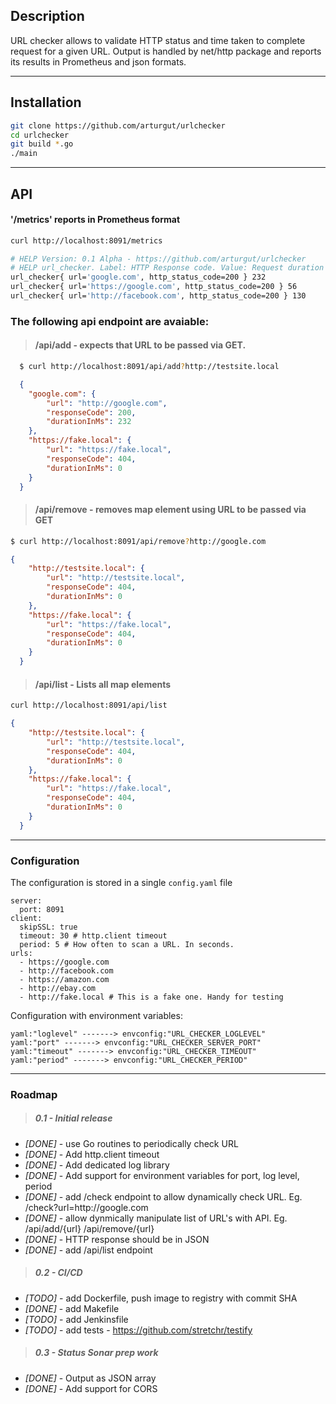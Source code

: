 ## Description
URL checker allows to validate HTTP status and time taken to complete request for a given URL. Output is handled by net/http package and reports its results in Prometheus and json formats.

---

## Installation 
```bash
git clone https://github.com/arturgut/urlchecker
cd urlchecker
git build *.go
./main
```


---
## API

#### '/metrics' reports in Prometheus format
```bash
curl http://localhost:8091/metrics
```
```bash
# HELP Version: 0.1 Alpha - https://github.com/arturgut/urlchecker
# HELP url_checker. Label: HTTP Response code. Value: Request duration in Ms
url_checker{ url='google.com', http_status_code=200 } 232
url_checker{ url='https://google.com', http_status_code=200 } 56
url_checker{ url='http://facebook.com', http_status_code=200 } 130
```

### The following api endpoint are avaiable: 
> #### /api/add - expects that URL to be passed via GET. 
  ```bash
    $ curl http://localhost:8091/api/add?http://testsite.local
  ```
  ```json
    {
      "google.com": { 
          "url": "http://google.com",
          "responseCode": 200,
          "durationInMs": 232
      },
      "https://fake.local": {
          "url": "https://fake.local",
          "responseCode": 404,
          "durationInMs": 0
      }
    }        

  ```
> #### /api/remove - removes map element using URL to be passed via GET
  ```bash
  $ curl http://localhost:8091/api/remove?http://google.com
  ```
  ```json
  {
      "http://testsite.local": {
          "url": "http://testsite.local",
          "responseCode": 404,
          "durationInMs": 0
      },
      "https://fake.local": {
          "url": "https://fake.local",
          "responseCode": 404,
          "durationInMs": 0
      }
    }        
  ```
> #### /api/list - Lists all map elements 
  
  ```bash
  curl http://localhost:8091/api/list
  ```
  ```json
  {
      "http://testsite.local": {
          "url": "http://testsite.local",
          "responseCode": 404,
          "durationInMs": 0
      },
      "https://fake.local": {
          "url": "https://fake.local",
          "responseCode": 404,
          "durationInMs": 0
      }
    }    
  ```

---

### Configuration 
The configuration is stored in a single `config.yaml` file
```
server: 
  port: 8091
client: 
  skipSSL: true
  timeout: 30 # http.client timeout
  period: 5 # How often to scan a URL. In seconds.
urls:
  - https://google.com
  - http://facebook.com
  - https://amazon.com
  - http://ebay.com
  - http://fake.local # This is a fake one. Handy for testing
```

Configuration with environment variables:
```
yaml:"loglevel" -------> envconfig:"URL_CHECKER_LOGLEVEL"
yaml:"port" -------> envconfig:"URL_CHECKER_SERVER_PORT"
yaml:"timeout" -------> envconfig:"URL_CHECKER_TIMEOUT"
yaml:"period" -------> envconfig:"URL_CHECKER_PERIOD"
```

---

### Roadmap

> ##### 0.1 - Initial release

* *[DONE]* - use Go routines to periodically check URL
* *[DONE]* - Add http.client timeout 
* *[DONE]* - Add dedicated log library
* *[DONE]* - Add support for environment variables for port, log level, period
* *[DONE]* - add /check endpoint to allow dynamically check URL. Eg. /check?url=http:\/\/google.com
* *[DONE]* - allow dynmically manipulate list of URL's with API. Eg. /api/add/{url} /api/remove/{url}
* *[DONE]* - HTTP response should be in JSON 
* *[DONE]* - add /api/list endpoint

> ##### 0.2 - CI/CD 

* *[TODO]* - add Dockerfile, push image to registry with commit SHA
* *[DONE]* - add Makefile
* *[TODO]* - add Jenkinsfile
* *[TODO]* - add tests - https://github.com/stretchr/testify

> ##### 0.3 - Status Sonar prep work
* *[DONE]* - Output as JSON array 
* *[DONE]* - Add support for CORS




